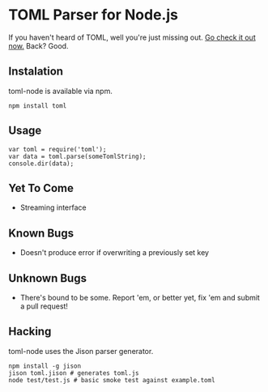 TOML Parser for Node.js
=======================

If you haven't heard of TOML, well you're just missing out. [Go check it out now.](https://github.com/mojombo/toml) Back? Good.

Instalation
-----------

toml-node is available via npm.

    npm install toml

Usage
-----

    var toml = require('toml');
    var data = toml.parse(someTomlString);
    console.dir(data);

Yet To Come
-----------

 * Streaming interface

Known Bugs
----------

 * Doesn't produce error if overwriting a previously set key

Unknown Bugs
------------

 * There's bound to be some. Report 'em, or better yet, fix 'em and submit a pull request!

Hacking
-------

toml-node uses the Jison parser generator.

    npm install -g jison
    jison toml.jison # generates toml.js
    node test/test.js # basic smoke test against example.toml
